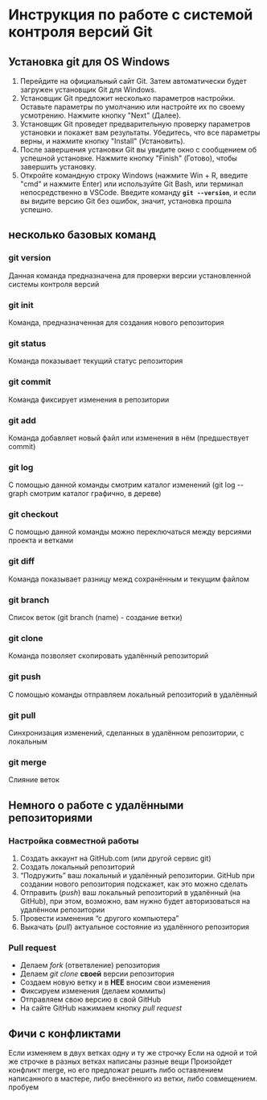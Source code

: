 # Инструкция по работе с системой контроля версий Git
## Установка git для OS Windows
1. Перейдите на официальный сайт Git. Затем автоматически будет загружен установщик Git для Windows.
2. Установщик Git предложит несколько параметров настройки. Оставьте параметры по умолчанию или настройте их по своему усмотрению. Нажмите кнопку "Next" (Далее).
3. Установщик Git проведет предварительную проверку параметров установки и покажет вам результаты. Убедитесь, что все параметры верны, и нажмите кнопку "Install" (Установить).
4. После завершения установки Git вы увидите окно с сообщением об успешной установке. Нажмите кнопку "Finish" (Готово), чтобы завершить установку.
5. Откройте командную строку Windows (нажмите Win + R, введите "cmd" и нажмите Enter) или используйте Git Bash, или терминал непосредственно в VSCode.
Введите команду **`git --version`**, и если вы видите версию Git без ошибок, значит, установка прошла успешно.
## несколько базовых команд

### git version
Данная команда предназначена для проверки версии установленной системы контроля версий

### git init
Команда, предназначенная для создания нового репозитория

### git status
Команда показывает текущий статус репозитория

### git commit
Команда фиксирует изменения в репозитории

### git add
Команда добавляет новый файл или изменения в нём (предшествует commit)

### git log
С помощью данной команды смотрим каталог изменений (git log --graph смотрим каталог графично, в дереве)

### git checkout
C помощью данной команды можно переключаться между версиями проекта и ветками

### git diff
Команда показывает разницу межд сохранённым и текущим файлом

### git branch
Список веток (git branch (name) - создание ветки)

### git clone
Команда позволяет скопировать удалённый репозиторий

### git push
С помощью команды отправляем локальный репозиторий в удалённый

### git pull
Синхронизация изменений, сделанных в удалённом репозитории, с локальным

### git merge 
Слияние веток

## Немного о работе с удалёнными репозиториями
### Настройка совместной работы
1. Создать аккаунт на GitHub.com (или другой сервис git)
2. Создать локальный репозиторий
3. “Подружить” ваш локальный и удалённый репозитории. 
 GitHub при создании нового репозитория подскажет, как это можно сделать
4. Отправить (*push*) ваш локальный репозиторий в удалённый (на GitHub), при этом, возможно, 
вам нужно будет авторизоваться на удалённом репозитории
5. Провести изменения “с другого компьютера”
6. Выкачать (*pull*) актуальное состояние из удалённого репозитория
### Pull request 
* Делаем *fork* (ответвление) репозитория
* Делаем *git clone* **своей** версии репозитория
* Создаем новую ветку и в **НЕЕ** вносим свои изменения
* Фиксируем изменения (делаем коммиты)
* Отправляем свою версию в свой GitHub
* На сайте GitHub нажимаем кнопку *pull request*

## Фичи с конфликтами
Если изменяем в двух ветках одну и ту же строчку
Если на одной и той же строчке в разных ветках написаны разные вещи
Произойдет конфликт merge, но его предложат решить либо оставлением написанного в мастере, либо внесённого из ветки, либо совмещением.
пробуем